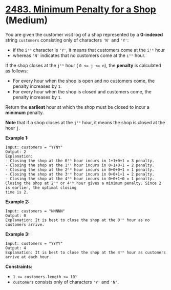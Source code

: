 # [2483. Minimum Penalty for a Shop][link] (Medium)

[link]: https://leetcode.com/problems/minimum-penalty-for-a-shop/

You are given the customer visit log of a shop represented by a **0-indexed** string `customers`
consisting only of characters `'N'` and `'Y'`:

- if the `iᵗʰ` character is `'Y'`, it means that customers come at the `iᵗʰ` hour
- whereas `'N'` indicates that no customers come at the `iᵗʰ` hour.

If the shop closes at the `jᵗʰ` hour ( `0 <= j <= n`), the **penalty** is calculated as follows:

- For every hour when the shop is open and no customers come, the penalty increases by `1`.
- For every hour when the shop is closed and customers come, the penalty increases by `1`.

Return the **earliest** hour at which the shop must be closed to incur a **minimum** penalty.

**Note** that if a shop closes at the `jᵗʰ` hour, it means the shop is closed at the hour `j`.

**Example 1:**

```
Input: customers = "YYNY"
Output: 2
Explanation:
- Closing the shop at the 0ᵗʰ hour incurs in 1+1+0+1 = 3 penalty.
- Closing the shop at the 1ˢᵗ hour incurs in 0+1+0+1 = 2 penalty.
- Closing the shop at the 2ⁿᵈ hour incurs in 0+0+0+1 = 1 penalty.
- Closing the shop at the 3ʳᵈ hour incurs in 0+0+1+1 = 2 penalty.
- Closing the shop at the 4ᵗʰ hour incurs in 0+0+1+0 = 1 penalty.
Closing the shop at 2ⁿᵈ or 4ᵗʰ hour gives a minimum penalty. Since 2 is earlier, the optimal closing
time is 2.
```

**Example 2:**

```
Input: customers = "NNNNN"
Output: 0
Explanation: It is best to close the shop at the 0ᵗʰ hour as no customers arrive.
```

**Example 3:**

```
Input: customers = "YYYY"
Output: 4
Explanation: It is best to close the shop at the 4ᵗʰ hour as customers arrive at each hour.
```

**Constraints:**

- `1 <= customers.length <= 10⁵`
- `customers` consists only of characters `'Y'` and `'N'`.
